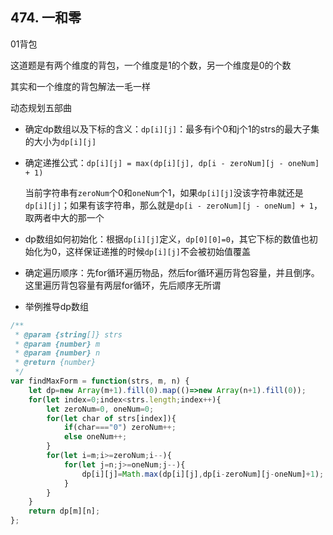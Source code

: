## 474. 一和零

01背包

这道题是有两个维度的背包，一个维度是1的个数，另一个维度是0的个数

其实和一个维度的背包解法一毛一样

动态规划五部曲

* 确定dp数组以及下标的含义：`dp[i][j]`：最多有i个0和j个1的strs的最大子集的大小为`dp[i][j]`

* 确定递推公式：`dp[i][j] = max(dp[i][j], dp[i - zeroNum][j - oneNum] + 1)`

  当前字符串有`zeroNum`个0和`oneNum`个1，如果`dp[i][j]`没该字符串就还是`dp[i][j]`；如果有该字符串，那么就是`dp[i - zeroNum][j - oneNum] + 1`，取两者中大的那一个

* dp数组如何初始化：根据`dp[i][j]`定义，`dp[0][0]=0`，其它下标的数值也初始化为0，这样保证递推的时候`dp[i][j]`不会被初始值覆盖

* 确定遍历顺序：先for循环遍历物品，然后for循环遍历背包容量，并且倒序。这里遍历背包容量有两层for循环，先后顺序无所谓

* 举例推导dp数组

```javascript
/**
 * @param {string[]} strs
 * @param {number} m
 * @param {number} n
 * @return {number}
 */
var findMaxForm = function(strs, m, n) {
    let dp=new Array(m+1).fill(0).map(()=>new Array(n+1).fill(0));
    for(let index=0;index<strs.length;index++){
        let zeroNum=0, oneNum=0;
        for(let char of strs[index]){
            if(char==="0") zeroNum++;
            else oneNum++;
        }
        for(let i=m;i>=zeroNum;i--){
            for(let j=n;j>=oneNum;j--){
                dp[i][j]=Math.max(dp[i][j],dp[i-zeroNum][j-oneNum]+1);
            }
        }
    }
    return dp[m][n];
};
```

